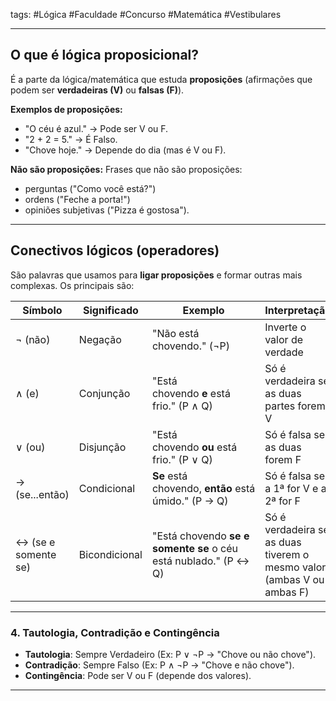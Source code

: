 tags: #Lógica #Faculdade #Concurso #Matemática #Vestibulares 
___
## O que é lógica proposicional?

É a parte da lógica/matemática que estuda **proposições** (afirmações que podem ser **verdadeiras (V)** ou **falsas (F)**).

**Exemplos de proposições:**
- "O céu é azul." → Pode ser V ou F.
- "2 + 2 = 5." → É Falso.
- "Chove hoje." → Depende do dia (mas é V ou F).

**Não são proposições:**
Frases que não são proposições: 
- perguntas ("Como você está?")
- ordens ("Feche a porta!")
- opiniões subjetivas ("Pizza é gostosa").
___
## Conectivos lógicos (operadores)

São palavras que usamos para **ligar proposições** e formar outras mais complexas. Os principais são:

| Símbolo             | Significado   | Exemplo                                                         | Interpretação                                                         |
| ------------------- | ------------- | --------------------------------------------------------------- | --------------------------------------------------------------------- |
| ¬ (não)             | Negação       | "Não está chovendo." (¬P)                                       | Inverte o valor de verdade                                            |
| ∧ (e)               | Conjunção     | "Está chovendo **e** está frio." (P ∧ Q)                        | Só é verdadeira se as duas partes forem V                             |
| ∨ (ou)              | Disjunção     | "Está chovendo **ou** está frio." (P ∨ Q)                       | Só é falsa se as duas forem F                                         |
| → (se...então)      | Condicional   | **Se** está chovendo, **então** está úmido." (P → Q)            | Só é falsa se a 1ª for V e a 2ª for F                                 |
| ↔ (se e somente se) | Bicondicional | "Está chovendo **se e somente se** o céu está nublado." (P ↔ Q) | Só é verdadeira se as duas tiverem o mesmo valor (ambas V ou ambas F) |
___
### **4. Tautologia, Contradição e Contingência**

- **Tautologia**: Sempre Verdadeiro (Ex: P ∨ ¬P → "Chove ou não chove").
- **Contradição**: Sempre Falso (Ex: P ∧ ¬P → "Chove e não chove").
- **Contingência**: Pode ser V ou F (depende dos valores).
___

